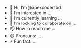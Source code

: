 - 👋 Hi, I’m @apexcodersbd
- 👀 I’m interested in ...
- 🌱 I’m currently learning ...
- 💞️ I’m looking to collaborate on ...
- 📫 How to reach me ...
- 😄 Pronouns: ...
- ⚡ Fun fact: ...

<!---
apexcodersbd/apexcodersbd is a ✨ special ✨ repository because its `README.md` (this file) appears on your GitHub profile.
You can click the Preview link to take a look at your changes.
--->

